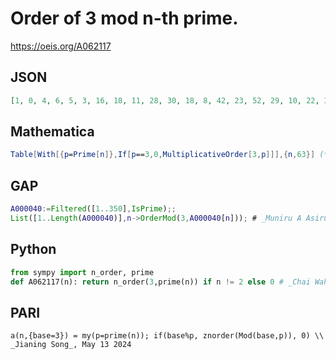 # Order of 3 mod n\-th prime\.
https://oeis.org/A062117
## JSON
```JSON
[1, 0, 4, 6, 5, 3, 16, 18, 11, 28, 30, 18, 8, 42, 23, 52, 29, 10, 22, 35, 12, 78, 41, 88, 48, 100, 34, 53, 27, 112, 126, 65, 136, 138, 148, 50, 78, 162, 83, 172, 89, 45, 95, 16, 196, 198, 210, 222, 113, 57, 232, 119, 120, 125, 256, 131, 268, 30, 69, 280, 282, 292, 34]
```
## Mathematica
```Mathematica
Table[With[{p=Prime[n]},If[p==3,0,MultiplicativeOrder[3,p]]],{n,63}] (* _Ray Chandler_, Apr 06 2016 *)
```
## GAP
```GAP
A000040:=Filtered([1..350],IsPrime);;
List([1..Length(A000040)],n->OrderMod(3,A000040[n])); # _Muniru A Asiru_, Feb 07 2019
```
## Python
```Python
from sympy import n_order, prime
def A062117(n): return n_order(3,prime(n)) if n != 2 else 0 # _Chai Wah Wu_, Nov 10 2023
```
## PARI
```PARI
a(n,{base=3}) = my(p=prime(n)); if(base%p, znorder(Mod(base,p)), 0) \\ _Jianing Song_, May 13 2024
```
